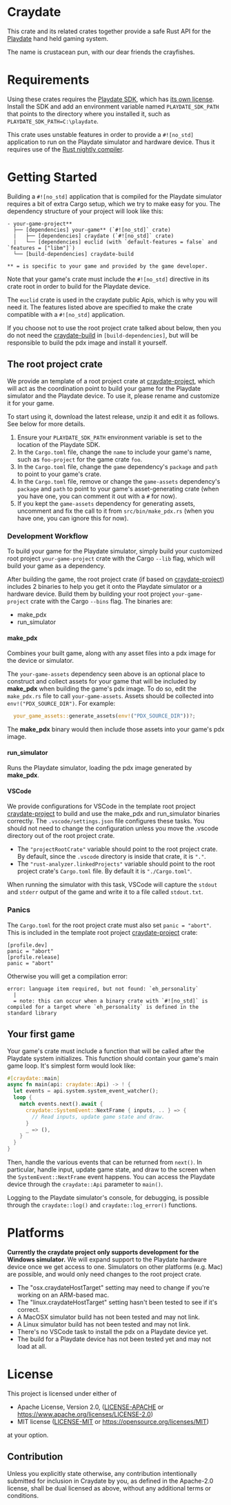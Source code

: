 <!--- Please keep the craydate crate root's comment and README.md in sync. -->

# Craydate

This crate and its related crates together provide a safe Rust API for the
[Playdate](https://play.date/) hand held gaming system.

The name is crustacean pun, with our dear friends the crayfishes.

# Requirements
Using these crates requires the [Playdate SDK](https://play.date/dev/),
which has [its own license](https://play.date/dev/sdk-license). Install the
SDK and add an environment variable named `PLAYDATE_SDK_PATH` that points to
the directory where you installed it, such as
`PLAYDATE_SDK_PATH=C:\playdate`.

This crate uses unstable features in order to provide a `#![no_std]`
application to run on the Playdate simulator and hardware device. Thus it
requires use of the [Rust nightly
compiler](https://doc.rust-lang.org/1.2.0/book/nightly-rust.html).

# Getting Started

Building a `#![no_std]` application that is compiled for the Playdate
simulator requires a bit of extra Cargo setup, which we try to make easy for
you. The dependency structure of your project will look like this:

```
- your-game-project**
  ├── [dependencies] your-game** (`#![no_std]` crate)
  |   ├── [dependencies] craydate (`#![no_std]` crate)
  |   └── [dependencies] euclid (with `default-features = false` and `features = ["libm"]`)
  └── [build-dependencies] craydate-build

** = is specific to your game and provided by the game developer.
```

Note that your game's crate must include the `#![no_std]` directive in its
crate root in order to build for the Playdate device.

The `euclid` crate is used in the craydate public Apis, which is why you
will need it. The features listed above are specified to make the crate
compatible with a `#![no_std]` application.

If you choose not to use the root project crate talked about below, then you
do not need the [craydate-build](https://github.com/danakj/craydate-build)
in `[build-dependencies]`, but will be responsible to build the pdx image
and install it yourself.

## The root project crate

We provide an template of a root project crate at
[craydate-project](https://github.com/danakj/craydate-project), which will
act as the coordination point to build your game for the Playdate simulator
and the Playdate device. To use it, please rename and customize it for your
game.

To start using it, download the latest release, unzip it and edit it as
follows. See below for more details.
1. Ensure your `PLAYDATE_SDK_PATH` environment variable is set to the
   location of the Playdate SDK.
1. In the `Cargo.toml` file, change the `name` to include your game's name,
   such as `foo-project` for the game crate `foo`.
1. In the `Cargo.toml` file, change the `game` dependency's `package` and
   `path` to point to your game's crate.
1. In the `Cargo.toml` file, remove or change the `game-assets` dependency's
   `package` and `path` to point to your game's asset-generating crate (when
   you have one, you can comment it out with a `#` for now).
1. If you kept the `game-assets` dependency for generating assets, uncomment
   and fix the call to it from `src/bin/make_pdx.rs` (when you have one, you
   can ignore this for now).

### Development Workflow

To build your game for the Playdate simulator, simply build your customized
root project `your-game-project` crate with the Cargo `--lib` flag, which
will build your game as a dependency.

After building the game, the root project crate (if based on
[craydate-project](https://github.com/danakj/craydate-project)) includes 2
binaries to help you get it onto the Playdate simulator or a hardware
device. Build them by building your root project `your-game-project` crate
with the Cargo `--bins` flag. The binaries are:
* make_pdx
* run_simulator

#### make_pdx
Combines your built game, along with any asset files into a pdx image for
the device or simulator.

The `your-game-assets` dependency seen above is an optional place to
construct and collect assets for your game that will be included by
**make_pdx** when building the game's pdx image. To do so, edit the
`make_pdx.rs` file to call `your-game-assets`. Assets should be collected
into `env!("PDX_SOURCE_DIR")`. For example:
```rs
  your_game_assets::generate_assets(env!("PDX_SOURCE_DIR"))?;
```

The **make_pdx** binary would then include those assets into your game's pdx
image.

#### run_simulator

Runs the Playdate simulator, loading the pdx image generated by
**make_pdx**.

#### VSCode

We provide configurations for VSCode in the template root project
[craydate-project](https://github.com/danakj/craydate-project) to build and
use the make_pdx and run_simulator binaries correctly. The
`.vscode/settings.json` file configures these tasks. You should not need to
change the configuration unless you move the .vscode directory out of the
root project crate.
* The `"projectRootCrate"` variable should point to the root project crate.
  By default, since the `.vscode` directory is inside that crate, it is
  `"."`.
* The `"rust-analyzer.linkedProjects"` variable should point to the root
  project crate's `Cargo.toml` file. By default it is `"./Cargo.toml"`.

When running the simulator with this task, VSCode will capture the `stdout`
and `stderr` output of the game and write it to a file called `stdout.txt`.

### Panics

The `Cargo.toml` for the root project crate must also set `panic = "abort"`.
This is included in the template root project
[craydate-project](https://github.com/danakj/craydate-project) crate:
```
[profile.dev]
panic = "abort"
[profile.release]
panic = "abort"
```
Otherwise you will get a compilation error:
```
error: language item required, but not found: `eh_personality`
  |
  = note: this can occur when a binary crate with `#![no_std]` is compiled for a target where `eh_personality` is defined in the standard library
```

## Your first game

Your game's crate must include a function that will be called after the
Playdate system initializes. This function should contain your game's main
game loop. It's simplest form would look like:
```rs
#[craydate::main]
async fn main(api: craydate::Api) -> ! {
  let events = api.system.system_event_watcher();
  loop {
    match events.next().await {
      craydate::SystemEvent::NextFrame { inputs, .. } => {
        // Read inputs, update game state and draw.
      }
      _ => (),
    }
  }
}
```
Then, handle the various events that can be returned from `next()`. In
particular, handle input, update game state, and draw to the screen when the
`SystemEvent::NextFrame` event happens. You can access the Playdate device
through the `craydate::Api` parameter to `main()`.

Logging to the Playdate simulator's console, for debugging, is possible
through the `craydate::log()` and `craydate::log_error()` functions.

# Platforms

**Currently the craydate project only supports development for the Windows
simulator.** We will expand support to the Playdate hardware device once we
get access to one. Simulators on other platforms (e.g. Mac) are possible,
and would only need changes to the root project crate.

* The "osx.craydateHostTarget" setting may need to change if you're working
  on an ARM-based mac.
* The "linux.craydateHostTarget" setting hasn't been tested to see if it's
  correct.
* A MacOSX simulator build has not been tested and may not link.
* A Linux simulator build has not been tested and may not link.
* There's no VSCode task to install the pdx on a Playdate device yet.
* The build for a Playdate device has not been tested yet and may not load
  at all.

# License
This project is licensed under either of

* Apache License, Version 2.0, ([LICENSE-APACHE](LICENSE-APACHE) or
  https://www.apache.org/licenses/LICENSE-2.0)
* MIT license ([LICENSE-MIT](LICENSE-MIT) or
  https://opensource.org/licenses/MIT)

at your option.

## Contribution
Unless you explicitly state otherwise, any contribution intentionally
submitted for inclusion in Craydate by you, as defined in the Apache-2.0
license, shall be dual licensed as above, without any additional terms or
conditions.